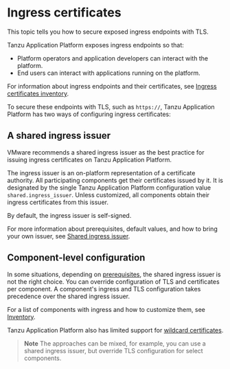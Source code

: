 # Ingress certificates

This topic tells you how to secure exposed ingress endpoints with TLS.

Tanzu Application Platform exposes ingress endpoints so that:

- Platform operators and application developers can interact with the platform.
- End users can interact with applications running on the platform.

For information about ingress endpoints and their certificates, see [Ingress
certificates inventory](./inventory.hbs.md).

To secure these endpoints with TLS, such as  `https://`, Tanzu Application Platform
has two ways of configuring ingress certificates:

## A shared ingress issuer

VMware recommends a shared ingress issuer as the best practice for issuing ingress certificates on
Tanzu Application Platform.

The ingress issuer is an on-platform representation of a certificate
authority. All participating components get their certificates issued
by it. It is designated by the single Tanzu Application Platform configuration value
`shared.ingress_issuer`. Unless customized, all components obtain their
ingress certificates from this issuer.

By default, the ingress issuer is self-signed.

For more information about prerequisites, default values, and how to bring your own issuer, see
[Shared ingress issuer](./issuer.hbs.md).

## Component-level configuration

In some situations, depending on [prerequisites](./issuer.hbs.md#prerequisites), the shared ingress
issuer is not the right choice. You can override
configuration of TLS and certificates per component. A component's
ingress and TLS configuration takes precedence over the shared ingress issuer.

For a list of components with ingress and how to customize them, see [Inventory](./inventory.hbs.md).

Tanzu Application Platform also has limited support for [wildcard certificates](./wildcards.hbs.md).

>**Note** The approaches can be mixed, for example, you can use a shared ingress issuer, but
override TLS configuration for select components.

